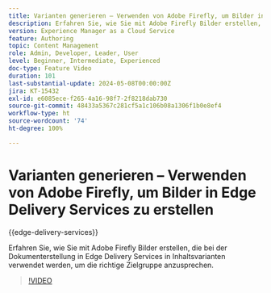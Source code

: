 ```yaml
---
title: Varianten generieren – Verwenden von Adobe Firefly, um Bilder in Edge Delivery Services zu erstellen
description: Erfahren Sie, wie Sie mit Adobe Firefly Bilder erstellen, die bei der Dokumenterstellung in Edge Delivery Services in Inhaltsvarianten verwendet werden, um die richtige Zielgruppe anzusprechen.
version: Experience Manager as a Cloud Service
feature: Authoring
topic: Content Management
role: Admin, Developer, Leader, User
level: Beginner, Intermediate, Experienced
doc-type: Feature Video
duration: 101
last-substantial-update: 2024-05-08T00:00:00Z
jira: KT-15432
exl-id: e6085ece-f265-4a16-98f7-2f8218dab730
source-git-commit: 48433a5367c281cf5a1c106b08a1306f1b0e8ef4
workflow-type: ht
source-wordcount: '74'
ht-degree: 100%

---
```


# Varianten generieren – Verwenden von Adobe Firefly, um Bilder in Edge Delivery Services zu erstellen

{{edge-delivery-services}}

Erfahren Sie, wie Sie mit Adobe Firefly Bilder erstellen, die bei der Dokumenterstellung in Edge Delivery Services in Inhaltsvarianten verwendet werden, um die richtige Zielgruppe anzusprechen.

>[!VIDEO](https://video.tv.adobe.com/v/3428794/?learn=on)
